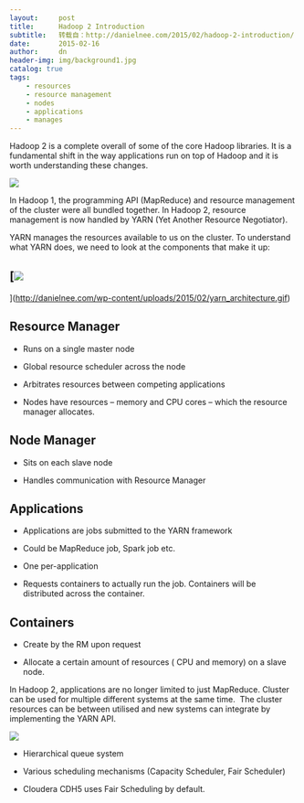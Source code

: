 ```yaml
---
layout:     post
title:      Hadoop 2 Introduction
subtitle:   转载自：http://danielnee.com/2015/02/hadoop-2-introduction/
date:       2015-02-16
author:     dn
header-img: img/background1.jpg
catalog: true
tags:
    - resources
    - resource management
    - nodes
    - applications
    - manages
---
```


Hadoop 2 is a complete overall of some of the core Hadoop libraries. It is a fundamental shift in the way applications run on top of Hadoop and it is worth understanding these changes.

[![](http://danielnee.com/wp-content/uploads/2015/02/yarn.png)
](http://danielnee.com/wp-content/uploads/2015/02/yarn.png)

In Hadoop 1, the programming API (MapReduce) and resource management of the cluster were all bundled together. In Hadoop 2, resource management is now handled by YARN (Yet Another Resource Negotiator).

YARN manages the resources available to us on the cluster. To understand what YARN does, we need to look at the components that make it up:

## [![](http://danielnee.com/wp-content/uploads/2015/02/yarn_architecture.gif)
](http://danielnee.com/wp-content/uploads/2015/02/yarn_architecture.gif)

## Resource Manager

- Runs on a single master node

- Global resource scheduler across the node

- Arbitrates resources between competing applications

- Nodes have resources – memory and CPU cores – which the resource manager allocates.


## Node Manager

- Sits on each slave node

- Handles communication with Resource Manager


## Applications

- Applications are jobs submitted to the YARN framework

- Could be MapReduce job, Spark job etc.


- One per-application

- Requests containers to actually run the job. Containers will be distributed across the container.


## Containers

- Create by the RM upon request

- Allocate a certain amount of resources ( CPU and memory) on a slave node.


In Hadoop 2, applications are no longer limited to just MapReduce. Cluster can be used for multiple different systems at the same time.  The cluster resources can be between utilised and new systems can integrate by implementing the YARN API.

[![](http://danielnee.com/wp-content/uploads/2015/02/YARN2.png)
](http://danielnee.com/wp-content/uploads/2015/02/YARN2.png)

- Hierarchical queue system

- Various scheduling mechanisms (Capacity Scheduler, Fair Scheduler)

- Cloudera CDH5 uses Fair Scheduling by default.

